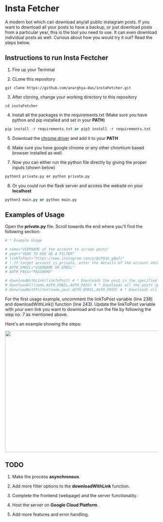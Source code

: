 # Insta Fetcher 

A modern bot which can download any/all public instagram posts. If you want to download all your posts to have a backup,
or just download posts from a particular year, this is the tool you need to use. It can even download individual posts as well. 
Curious about how you would try it out? Read the steps below.

## Instructions to run Insta Fectcher 

1. Fire up your Terminal

2. CLone this repository

```
git clone https://github.com/anarghya-das/instaFetcher.git
```

3. After cloning, change your working directory to this repository 

```
cd instaFetcher
```

4. Install all the packages in the requirements.txt (Make sure you have python and pip installed and set in your **PATH**)

```python
pip install -r requirements.txt or pip3 install -r requirements.txt
```

5. Download the [chrome driver](http://chromedriver.chromium.org/downloads) and add it to your **PATH**

6. Make sure you have google chrome or any other chromium based browser installed as well.

7. Now you can either run the python file directly by giving the proper inputs (shown below)

```python
python3 private.py or python private.py
```

8. Or you could run the flask server and access the website on your **localhost**


```python
python3 main.py or python main.py
```

## Examples of Usage

Open the **private.py** file. Scroll towards the end where you'll find the following section:

```python
# * Example Usage

# name="USERNAME of the account to scrape posts" 
# year="YEAR TO USE AS A FILTER"
# linkToPost="https://www.instagram.com/p/BvPUab_gBwf/" 
# ! If target account is private, enter the details of the account which is following it.
# AUTH_EMAIL="USERNAME OR EMAIL"
# AUTH_PASS="PASSWORD"

# downloadWithLink(linkToPost) # * Downloads the post in the specified link of the post
# downloadAll(name,AUTH_EMAIL,AUTH_PASS) # * Downloads all the posts uploaded by the given user (name)
# donwloadWithFilter(name,year,AUTH_EMAIL,AUTH_PASS) # * Downloads all the posts with the given year
```

For the first usage example, uncomment the linkToPost variable (line 238) and downloadWithLink() function (line 243).
Update the linkToPost variable with your own link you want to download and run the file by following the 
step no. 7 as mentioned above.

Here's an example showing the steps:

<img src="https://github.com/anarghya-das/instaFetcher/blob/master/examples/downloadWithLink.gif"  width="900" height="400" />

## TODO

1. Make the process **asynchronous**.

2. Add more filter options to the **downloadWithLink** function.

3. Complete the frontend (webpage) and the server functionality.

4. Host the server on **Google Cloud Platform**.

5. Add more features and error handling. 


